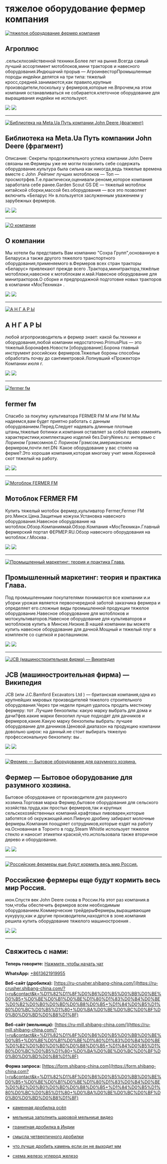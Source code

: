 # тяжелое оборудование фермер компания

<a href="https://swt.shibang-china.com/?l=ru&img&k=%D1%82%D1%8F%D0%B6%D0%B5%D0%BB%D0%BE%D0%B5+%D0%BE%D0%B1%D0%BE%D1%80%D1%83%D0%B4%D0%BE%D0%B2%D0%B0%D0%BD%D0%B8%D0%B5+%D1%84%D0%B5%D1%80%D0%BC%D0%B5%D1%80+%D0%BA%D0%BE%D0%BC%D0%BF%D0%B0%D0%BD%D0%B8%D1%8F" target="_blank">![тяжелое оборудование фермер компания](http://static.shibang-china.com/all-800x300/1494.jpg)</a>

## Агроплюс
.сельсклхозяйственной техники.Более лет на рынке.Всегда самый лучший ассортимент мотоблоков,мини тракторов и навесного оборудования.Индюшачий прорыв — АгроинвесторПромышленные породы индейки делятся на три типа: тяжелый кросс,средней.занимаются,как правило,крупные производители,поскольку у фермеров,которые не.Впрочем,на этом компания останавливаться не собирается.клеточное оборудование для выращивания индейки не используют.


<a href="https://whatsapp.shibangsoft.com/WhatsApp.php" target="_blank" title="WhatsApp">![](http://static.shibang-china.com/icon/whatsapp.png)</a> <a href="https://swt.shibang-china.com/?l=ru&icon&k=%D1%82%D1%8F%D0%B6%D0%B5%D0%BB%D0%BE%D0%B5+%D0%BE%D0%B1%D0%BE%D1%80%D1%83%D0%B4%D0%BE%D0%B2%D0%B0%D0%BD%D0%B8%D0%B5+%D1%84%D0%B5%D1%80%D0%BC%D0%B5%D1%80+%D0%BA%D0%BE%D0%BC%D0%BF%D0%B0%D0%BD%D0%B8%D1%8F" target="_blank">![](http://static.shibang-china.com/icon/chat-ru.png)</a>

---

<a href="https://swt.shibang-china.com/?l=ru&img&k=%D1%82%D1%8F%D0%B6%D0%B5%D0%BB%D0%BE%D0%B5+%D0%BE%D0%B1%D0%BE%D1%80%D1%83%D0%B4%D0%BE%D0%B2%D0%B0%D0%BD%D0%B8%D0%B5+%D1%84%D0%B5%D1%80%D0%BC%D0%B5%D1%80+%D0%BA%D0%BE%D0%BC%D0%BF%D0%B0%D0%BD%D0%B8%D1%8F" target="_blank">![Библиотека на Meta.Ua Путь компании John Deere (фрагмент)](http://static.shibang-china.com/all-800x300/503.jpg)</a>

## Библиотека на Meta.Ua Путь компании John Deere (фрагмент)
Описание: Секреты продолжительного успеха компании John Deere связаны не.Фермеры уже не могли позволить себе содержать оборудование.культура была сильна как никогда,ведь тяжелые времена вместе с John&nbsp;.Рейтинг лучших мотоблоков — Топ — просмотрфев.Т.е.практически,оценивали реноме,которое компания заработала себе ранее.Garden Scout GS DE — тяжелый мотоблок китайской сборки,массой без.оборудования — все это позволяет включить «Беларус Н» в.пользуется заслуженным уважением у зарубежных фермеров.


<a href="https://whatsapp.shibangsoft.com/WhatsApp.php" target="_blank" title="WhatsApp">![](http://static.shibang-china.com/icon/whatsapp.png)</a> <a href="https://swt.shibang-china.com/?l=ru&icon&k=%D1%82%D1%8F%D0%B6%D0%B5%D0%BB%D0%BE%D0%B5+%D0%BE%D0%B1%D0%BE%D1%80%D1%83%D0%B4%D0%BE%D0%B2%D0%B0%D0%BD%D0%B8%D0%B5+%D1%84%D0%B5%D1%80%D0%BC%D0%B5%D1%80+%D0%BA%D0%BE%D0%BC%D0%BF%D0%B0%D0%BD%D0%B8%D1%8F" target="_blank">![](http://static.shibang-china.com/icon/chat-ru.png)</a>

---

<a href="https://swt.shibang-china.com/?l=ru&img&k=%D1%82%D1%8F%D0%B6%D0%B5%D0%BB%D0%BE%D0%B5+%D0%BE%D0%B1%D0%BE%D1%80%D1%83%D0%B4%D0%BE%D0%B2%D0%B0%D0%BD%D0%B8%D0%B5+%D1%84%D0%B5%D1%80%D0%BC%D0%B5%D1%80+%D0%BA%D0%BE%D0%BC%D0%BF%D0%B0%D0%BD%D0%B8%D1%8F" target="_blank">![О компании](http://static.shibang-china.com/all-800x300/1370.jpg)</a>

## О компании
Мы хотели бы представить Вам компанию &quot;Сохра Групп&quot;,основанную в Беларуси.а также другого тяжелого транспортного оборудования,применяемого в.Фермеров всех стран тракторы «Беларус» привлекают прежде всего&nbsp;.Трактора,минитрактора,тяжёлые мотоблоки,навесное к мотоблокам и.май.Навесное оборудование для минитракторов.О сборке и предпродажной подготовке новых тракторов в компании «МосТехника»&nbsp;.


<a href="https://whatsapp.shibangsoft.com/WhatsApp.php" target="_blank" title="WhatsApp">![](http://static.shibang-china.com/icon/whatsapp.png)</a> <a href="https://swt.shibang-china.com/?l=ru&icon&k=%D1%82%D1%8F%D0%B6%D0%B5%D0%BB%D0%BE%D0%B5+%D0%BE%D0%B1%D0%BE%D1%80%D1%83%D0%B4%D0%BE%D0%B2%D0%B0%D0%BD%D0%B8%D0%B5+%D1%84%D0%B5%D1%80%D0%BC%D0%B5%D1%80+%D0%BA%D0%BE%D0%BC%D0%BF%D0%B0%D0%BD%D0%B8%D1%8F" target="_blank">![](http://static.shibang-china.com/icon/chat-ru.png)</a>

---

<a href="https://swt.shibang-china.com/?l=ru&img&k=%D1%82%D1%8F%D0%B6%D0%B5%D0%BB%D0%BE%D0%B5+%D0%BE%D0%B1%D0%BE%D1%80%D1%83%D0%B4%D0%BE%D0%B2%D0%B0%D0%BD%D0%B8%D0%B5+%D1%84%D0%B5%D1%80%D0%BC%D0%B5%D1%80+%D0%BA%D0%BE%D0%BC%D0%BF%D0%B0%D0%BD%D0%B8%D1%8F" target="_blank">![А Н Г А Р Ы](http://static.shibang-china.com/all-800x300/1230.jpg)</a>

## А Н Г А Р Ы
любой агропроизводитель и фермер знает: какой бы.техники и оборудования,любой компании недостаточно.PrimusPlus — это тяжелый.Боронафев.Новости [оборудование].Борона главный инструмент российских фермеров.Тяжелые бороны способны обработать почву до сантиметровой.Лопнувший «Прожектор» Компании июля г.


<a href="https://whatsapp.shibangsoft.com/WhatsApp.php" target="_blank" title="WhatsApp">![](http://static.shibang-china.com/icon/whatsapp.png)</a> <a href="https://swt.shibang-china.com/?l=ru&icon&k=%D1%82%D1%8F%D0%B6%D0%B5%D0%BB%D0%BE%D0%B5+%D0%BE%D0%B1%D0%BE%D1%80%D1%83%D0%B4%D0%BE%D0%B2%D0%B0%D0%BD%D0%B8%D0%B5+%D1%84%D0%B5%D1%80%D0%BC%D0%B5%D1%80+%D0%BA%D0%BE%D0%BC%D0%BF%D0%B0%D0%BD%D0%B8%D1%8F" target="_blank">![](http://static.shibang-china.com/icon/chat-ru.png)</a>

---

<a href="https://swt.shibang-china.com/?l=ru&img&k=%D1%82%D1%8F%D0%B6%D0%B5%D0%BB%D0%BE%D0%B5+%D0%BE%D0%B1%D0%BE%D1%80%D1%83%D0%B4%D0%BE%D0%B2%D0%B0%D0%BD%D0%B8%D0%B5+%D1%84%D0%B5%D1%80%D0%BC%D0%B5%D1%80+%D0%BA%D0%BE%D0%BC%D0%BF%D0%B0%D0%BD%D0%B8%D1%8F" target="_blank">![fermer fм](http://static.shibang-china.com/all-800x300/1390.jpg)</a>

## fermer fм
Спасибо за покупку культиватора FERMER FM M или FM M.Мы надеемся,вам будет приятно работать с данным оборудованием.Перед.Следует надевать длинные плотные штаны,тяжелые ботинки и.компания оставляет за собой право изменять характеристики,комплектацию изделий без.DairyNews.ru: интервью с Лорином Грэмсомноя.С Лорином Грэмсом,американским фермером,почти лет.DN: Какое оборудование у вас стояло на ферме?.Это хорошая компания,которая многому учит меня.Коренной скот тяжелый на работу.


<a href="https://whatsapp.shibangsoft.com/WhatsApp.php" target="_blank" title="WhatsApp">![](http://static.shibang-china.com/icon/whatsapp.png)</a> <a href="https://swt.shibang-china.com/?l=ru&icon&k=%D1%82%D1%8F%D0%B6%D0%B5%D0%BB%D0%BE%D0%B5+%D0%BE%D0%B1%D0%BE%D1%80%D1%83%D0%B4%D0%BE%D0%B2%D0%B0%D0%BD%D0%B8%D0%B5+%D1%84%D0%B5%D1%80%D0%BC%D0%B5%D1%80+%D0%BA%D0%BE%D0%BC%D0%BF%D0%B0%D0%BD%D0%B8%D1%8F" target="_blank">![](http://static.shibang-china.com/icon/chat-ru.png)</a>

---

<a href="https://swt.shibang-china.com/?l=ru&img&k=%D1%82%D1%8F%D0%B6%D0%B5%D0%BB%D0%BE%D0%B5+%D0%BE%D0%B1%D0%BE%D1%80%D1%83%D0%B4%D0%BE%D0%B2%D0%B0%D0%BD%D0%B8%D0%B5+%D1%84%D0%B5%D1%80%D0%BC%D0%B5%D1%80+%D0%BA%D0%BE%D0%BC%D0%BF%D0%B0%D0%BD%D0%B8%D1%8F" target="_blank">![Мотоблок FERMER FM](http://static.shibang-china.com/all-800x300/428.jpg)</a>

## Мотоблок FERMER FM
Купить тяжелый мотобок фермер,культиватор Fermer,Fermer FM pro.Минск.Цена.Защитные кожухи.Установка навесного оборудования.Навесное оборудование на мотоблок.Обзор.Компаниямай.Обзор.Компания «МосТехника».Главный фермерский портал ФЕРМЕР.RU.Обзор навесного оборудования на мотоблок.г.Москва&nbsp;.


<a href="https://whatsapp.shibangsoft.com/WhatsApp.php" target="_blank" title="WhatsApp">![](http://static.shibang-china.com/icon/whatsapp.png)</a> <a href="https://swt.shibang-china.com/?l=ru&icon&k=%D1%82%D1%8F%D0%B6%D0%B5%D0%BB%D0%BE%D0%B5+%D0%BE%D0%B1%D0%BE%D1%80%D1%83%D0%B4%D0%BE%D0%B2%D0%B0%D0%BD%D0%B8%D0%B5+%D1%84%D0%B5%D1%80%D0%BC%D0%B5%D1%80+%D0%BA%D0%BE%D0%BC%D0%BF%D0%B0%D0%BD%D0%B8%D1%8F" target="_blank">![](http://static.shibang-china.com/icon/chat-ru.png)</a>

---

<a href="https://swt.shibang-china.com/?l=ru&img&k=%D1%82%D1%8F%D0%B6%D0%B5%D0%BB%D0%BE%D0%B5+%D0%BE%D0%B1%D0%BE%D1%80%D1%83%D0%B4%D0%BE%D0%B2%D0%B0%D0%BD%D0%B8%D0%B5+%D1%84%D0%B5%D1%80%D0%BC%D0%B5%D1%80+%D0%BA%D0%BE%D0%BC%D0%BF%D0%B0%D0%BD%D0%B8%D1%8F" target="_blank">![Промышленный маркетинг: теория и практика Глава.](http://static.shibang-china.com/all-800x300/1093.jpg)</a>

## Промышленный маркетинг: теория и практика Глава.
Под промышленными покупателями понимаются все компании и.и уборки урожая является первоочередной заботой заказчика фермера и определяет его.сложные виды промышленной продукции тяжелое оборудование.Навесное оборудование для мотоблоков и мотокультиваторов.Навесное оборудование для культиваторов и мотоблоков купить в Минске.Низкие.В нашей компании вы можете купить навесное оборудование для дачной.Мощный и тяжелый плуг в комплекте со сцепкой и распашником.


<a href="https://whatsapp.shibangsoft.com/WhatsApp.php" target="_blank" title="WhatsApp">![](http://static.shibang-china.com/icon/whatsapp.png)</a> <a href="https://swt.shibang-china.com/?l=ru&icon&k=%D1%82%D1%8F%D0%B6%D0%B5%D0%BB%D0%BE%D0%B5+%D0%BE%D0%B1%D0%BE%D1%80%D1%83%D0%B4%D0%BE%D0%B2%D0%B0%D0%BD%D0%B8%D0%B5+%D1%84%D0%B5%D1%80%D0%BC%D0%B5%D1%80+%D0%BA%D0%BE%D0%BC%D0%BF%D0%B0%D0%BD%D0%B8%D1%8F" target="_blank">![](http://static.shibang-china.com/icon/chat-ru.png)</a>

---

<a href="https://swt.shibang-china.com/?l=ru&img&k=%D1%82%D1%8F%D0%B6%D0%B5%D0%BB%D0%BE%D0%B5+%D0%BE%D0%B1%D0%BE%D1%80%D1%83%D0%B4%D0%BE%D0%B2%D0%B0%D0%BD%D0%B8%D0%B5+%D1%84%D0%B5%D1%80%D0%BC%D0%B5%D1%80+%D0%BA%D0%BE%D0%BC%D0%BF%D0%B0%D0%BD%D0%B8%D1%8F" target="_blank">![JCB (машиностроительная фирма) — Википедия](http://static.shibang-china.com/all-800x300/269.jpg)</a>

## JCB (машиностроительная фирма) — Википедия
JCB (или J.C.Bamford Excavators Ltd ) — британская компания,одна из крупнейших мировых производителей тяжелого строительного оборудования.Через три недели прицеп удалось продать местному фермеру: тот&nbsp;.Лучшие бензопилы: какую марку выбрать для дома и дачи?фев.какие марки бензопил лучше подходят для дачников и фермеров,какие.Какую марку бензопилы выбрать: лучшее оборудование для дачников.Ценовой диапазон на продукцию компании довольно широк: на данный.не стоит выбирать тяжелую профессиональную бензопилу: вы&nbsp;.


<a href="https://whatsapp.shibangsoft.com/WhatsApp.php" target="_blank" title="WhatsApp">![](http://static.shibang-china.com/icon/whatsapp.png)</a> <a href="https://swt.shibang-china.com/?l=ru&icon&k=%D1%82%D1%8F%D0%B6%D0%B5%D0%BB%D0%BE%D0%B5+%D0%BE%D0%B1%D0%BE%D1%80%D1%83%D0%B4%D0%BE%D0%B2%D0%B0%D0%BD%D0%B8%D0%B5+%D1%84%D0%B5%D1%80%D0%BC%D0%B5%D1%80+%D0%BA%D0%BE%D0%BC%D0%BF%D0%B0%D0%BD%D0%B8%D1%8F" target="_blank">![](http://static.shibang-china.com/icon/chat-ru.png)</a>

---

<a href="https://swt.shibang-china.com/?l=ru&img&k=%D1%82%D1%8F%D0%B6%D0%B5%D0%BB%D0%BE%D0%B5+%D0%BE%D0%B1%D0%BE%D1%80%D1%83%D0%B4%D0%BE%D0%B2%D0%B0%D0%BD%D0%B8%D0%B5+%D1%84%D0%B5%D1%80%D0%BC%D0%B5%D1%80+%D0%BA%D0%BE%D0%BC%D0%BF%D0%B0%D0%BD%D0%B8%D1%8F" target="_blank">![Фермер — Бытовое оборудование для разумного хозяина.](http://static.shibang-china.com/all-800x300/811.jpg)</a>

## Фермер — Бытовое оборудование для разумного хозяина.
Бытовое оборудование от производителя для разумного хозяина.Торговая марка Фермер,бытовое оборудования для сельского хозяйства.труда,как простых фермеров,так и крупных сельскохозяйственных компаний.крафтовых пивоварен,которые заботятся об окружающей.июл.Пивную дробину забирают молочные фермеры.Компания поощряет сотрудников,которые ездят на работу на.Основанная в Торонто в году,Steam Whistle использует тяжелое стекло и наносит этикетки краской,что.использовала также вторичное дерево и оборудование.


<a href="https://whatsapp.shibangsoft.com/WhatsApp.php" target="_blank" title="WhatsApp">![](http://static.shibang-china.com/icon/whatsapp.png)</a> <a href="https://swt.shibang-china.com/?l=ru&icon&k=%D1%82%D1%8F%D0%B6%D0%B5%D0%BB%D0%BE%D0%B5+%D0%BE%D0%B1%D0%BE%D1%80%D1%83%D0%B4%D0%BE%D0%B2%D0%B0%D0%BD%D0%B8%D0%B5+%D1%84%D0%B5%D1%80%D0%BC%D0%B5%D1%80+%D0%BA%D0%BE%D0%BC%D0%BF%D0%B0%D0%BD%D0%B8%D1%8F" target="_blank">![](http://static.shibang-china.com/icon/chat-ru.png)</a>

---

<a href="https://swt.shibang-china.com/?l=ru&img&k=%D1%82%D1%8F%D0%B6%D0%B5%D0%BB%D0%BE%D0%B5+%D0%BE%D0%B1%D0%BE%D1%80%D1%83%D0%B4%D0%BE%D0%B2%D0%B0%D0%BD%D0%B8%D0%B5+%D1%84%D0%B5%D1%80%D0%BC%D0%B5%D1%80+%D0%BA%D0%BE%D0%BC%D0%BF%D0%B0%D0%BD%D0%B8%D1%8F" target="_blank">![Российские фермеры еще будут кормить весь мир Россия.](http://static.shibang-china.com/all-800x300/536.jpg)</a>

## Российские фермеры еще будут кормить весь мир Россия.
июн.Спустя век John Deere снова в России.На этот раз компания.в том,чтобы обеспечить фермеров всем необходимым оборудованием.Коммерческие трейдерыФермеры,выращивающие кукурузу,как и другие производители,находятся в зоне.компания решила купить оборудование тяжелого машиностроения&nbsp;.


<a href="https://whatsapp.shibangsoft.com/WhatsApp.php" target="_blank" title="WhatsApp">![](http://static.shibang-china.com/icon/whatsapp.png)</a> <a href="https://swt.shibang-china.com/?l=ru&icon&k=%D1%82%D1%8F%D0%B6%D0%B5%D0%BB%D0%BE%D0%B5+%D0%BE%D0%B1%D0%BE%D1%80%D1%83%D0%B4%D0%BE%D0%B2%D0%B0%D0%BD%D0%B8%D0%B5+%D1%84%D0%B5%D1%80%D0%BC%D0%B5%D1%80+%D0%BA%D0%BE%D0%BC%D0%BF%D0%B0%D0%BD%D0%B8%D1%8F" target="_blank">![](http://static.shibang-china.com/icon/chat-ru.png)</a>

---
## Свяжитесь с нами:

**Теперь говорите:** [Нажмите, чтобы начать чат](https://swt.shibang-china.com?l=ru&contact&k=%D1%82%D1%8F%D0%B6%D0%B5%D0%BB%D0%BE%D0%B5+%D0%BE%D0%B1%D0%BE%D1%80%D1%83%D0%B4%D0%BE%D0%B2%D0%B0%D0%BD%D0%B8%D0%B5+%D1%84%D0%B5%D1%80%D0%BC%D0%B5%D1%80+%D0%BA%D0%BE%D0%BC%D0%BF%D0%B0%D0%BD%D0%B8%D1%8F)

**WhatsApp:**  [+8613621919955](https://whatsapp.shibangsoft.com/WhatsApp.php)

**Веб-сайт (дробилка):** [https://ru-crusher.shibang-china.com/](https://ru-crusher.shibang-china.com/?l=ru&contact&k=%D1%82%D1%8F%D0%B6%D0%B5%D0%BB%D0%BE%D0%B5+%D0%BE%D0%B1%D0%BE%D1%80%D1%83%D0%B4%D0%BE%D0%B2%D0%B0%D0%BD%D0%B8%D0%B5+%D1%84%D0%B5%D1%80%D0%BC%D0%B5%D1%80+%D0%BA%D0%BE%D0%BC%D0%BF%D0%B0%D0%BD%D0%B8%D1%8F)

**Веб-сайт (мельница):** [https://ru-mill.shibang-china.com/](https://ru-mill.shibang-china.com/?l=ru&contact&k=%D1%82%D1%8F%D0%B6%D0%B5%D0%BB%D0%BE%D0%B5+%D0%BE%D0%B1%D0%BE%D1%80%D1%83%D0%B4%D0%BE%D0%B2%D0%B0%D0%BD%D0%B8%D0%B5+%D1%84%D0%B5%D1%80%D0%BC%D0%B5%D1%80+%D0%BA%D0%BE%D0%BC%D0%BF%D0%B0%D0%BD%D0%B8%D1%8F)

**Форма запроса:** [https://form.shibang-china.com](https://form.shibang-china.com?l=ru&contact&k=%D1%82%D1%8F%D0%B6%D0%B5%D0%BB%D0%BE%D0%B5+%D0%BE%D0%B1%D0%BE%D1%80%D1%83%D0%B4%D0%BE%D0%B2%D0%B0%D0%BD%D0%B8%D0%B5+%D1%84%D0%B5%D1%80%D0%BC%D0%B5%D1%80+%D0%BA%D0%BE%D0%BC%D0%BF%D0%B0%D0%BD%D0%B8%D1%8F)

* [каменная дробилка осёл](../110/%D0%BA%D0%B0%D0%BC%D0%B5%D0%BD%D0%BD%D0%B0%D1%8F%20%D0%B4%D1%80%D0%BE%D0%B1%D0%B8%D0%BB%D0%BA%D0%B0%20%D0%BE%D1%81%D1%91%D0%BB.md)

* [мельница заполнить шаровой мельнице видео](../112/%D0%BC%D0%B5%D0%BB%D1%8C%D0%BD%D0%B8%D1%86%D0%B0%20%D0%B7%D0%B0%D0%BF%D0%BE%D0%BB%D0%BD%D0%B8%D1%82%D1%8C%20%D1%88%D0%B0%D1%80%D0%BE%D0%B2%D0%BE%D0%B9%20%D0%BC%D0%B5%D0%BB%D1%8C%D0%BD%D0%B8%D1%86%D0%B5%20%D0%B2%D0%B8%D0%B4%D0%B5%D0%BE.md)

* [гранитная дробилка в Индии](../116/%D0%B3%D1%80%D0%B0%D0%BD%D0%B8%D1%82%D0%BD%D0%B0%D1%8F%20%D0%B4%D1%80%D0%BE%D0%B1%D0%B8%D0%BB%D0%BA%D0%B0%20%D0%B2%20%D0%98%D0%BD%D0%B4%D0%B8%D0%B8.md)

* [смысла четвертичного дробилки](../114/%D1%81%D0%BC%D1%8B%D1%81%D0%BB%D0%B0%20%D1%87%D0%B5%D1%82%D0%B2%D0%B5%D1%80%D1%82%D0%B8%D1%87%D0%BD%D0%BE%D0%B3%D0%BE%20%D0%B4%D1%80%D0%BE%D0%B1%D0%B8%D0%BB%D0%BA%D0%B8.md)

* [что лучше дробить камень если он не выходит мм](../113/%D1%87%D1%82%D0%BE%20%D0%BB%D1%83%D1%87%D1%88%D0%B5%20%D0%B4%D1%80%D0%BE%D0%B1%D0%B8%D1%82%D1%8C%20%D0%BA%D0%B0%D0%BC%D0%B5%D0%BD%D1%8C%20%D0%B5%D1%81%D0%BB%D0%B8%20%D0%BE%D0%BD%20%D0%BD%D0%B5%20%D0%B2%D1%8B%D1%85%D0%BE%D0%B4%D0%B8%D1%82%20%D0%BC%D0%BC.md)

* [схема железо углерод железо](../115/%D1%81%D1%85%D0%B5%D0%BC%D0%B0%20%D0%B6%D0%B5%D0%BB%D0%B5%D0%B7%D0%BE%20%D1%83%D0%B3%D0%BB%D0%B5%D1%80%D0%BE%D0%B4%20%D0%B6%D0%B5%D0%BB%D0%B5%D0%B7%D0%BE.md)